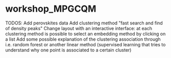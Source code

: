 # workshop_MPGCQM

TODOS:
Add perovskites data
Add clustering method "fast search and find of density peaks"
Change layout with an interactive interface: at each clustering method is possible to select an embedding method by clicking on a list
Add some possible explanation of the clustering association through i.e. random forest or another linear method (supervised learning that tries to understand why one point is associated to a certain cluster)

